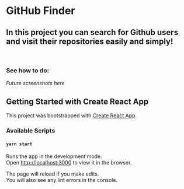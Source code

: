 # GitHub Finder

## In this project you can search for Github users and visit their repositories easily and simply!

<br>

### See how to do:

_Future screenshots here_

## Getting Started with Create React App

This project was bootstrapped with [Create React App](https://github.com/facebook/create-react-app).

### Available Scripts

#### `yarn start`

Runs the app in the development mode.\
Open [http://localhost:3000](http://localhost:3000) to view it in the browser.

The page will reload if you make edits.\
You will also see any lint errors in the console.
